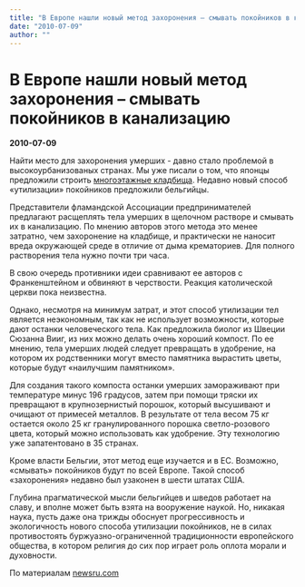 ```yaml
---
title: "В Европе нашли новый метод захоронения – смывать покойников в канализацию"
date: "2010-07-09"
author: ""
---
```


# В Европе нашли новый метод захоронения – смывать покойников в канализацию

**2010-07-09** 

Найти место для захоронения умерших - давно стало проблемой в высокоурбанизованых странах. Мы уже писали о том, что японцы предложили строить [многоэтажные кладбища](/1520.html). Недавно новый способ «утилизации» покойников предложили бельгийцы.

Представители фламандской Ассоциации предпринимателей предлагают расщеплять тела умерших в щелочном растворе и смывать их в канализацию. По мнению авторов этого метода это менее затратно, чем захоронение на кладбище, и практически не наносит вреда окружающей среде в отличие от дыма крематориев. Для полного растворения тела нужно почти три часа.

В свою очередь противники идеи сравнивают ее авторов с Франкенштейном и обвиняют в черствости. Реакция католической церкви пока неизвестна.

Однако, несмотря на минимум затрат, и этот способ утилизации тел является неэкономным, так как не использует возможности, которые дают останки человеческого тела. Как предложила биолог из Швеции Сюзанна Вииг, из них можно делать очень хороший компост. По ее мнению, тела умерших людей следует превращать в удобрение, на котором их родственники могут вместо памятника вырастить цветы, которые будут «наилучшим памятником».

Для создания такого компоста останки умерших замораживают при температуре минус 196 градусов, затем при помощи тряски их превращают в крупнозернистый порошок, который высушивают и очищают от примесей металлов. В результате от тела весом 75 кг остается около 25 кг гранулированного порошка светло-розового цвета, который можно использовать как удобрение. Эту технологию уже запатентовано в 35 странах.

Кроме власти Бельгии, этот метод еще изучается и в ЕС. Возможно, «смывать» покойников будут по всей Европе. Такой способ «захоронения» недавно был узаконен в шести штатах США.

Глубина прагматической мысли бельгийцев и шведов работает на славу, и вполне может быть взята на вооружение наукой. Но, никакая наука, пусть даже она трижды обоснует прогрессивность и экологичность нового способа утилизации покойников, не в силах противостоять буржуазно-ограниченной традиционности европейского общества, в котором религия до сих пор играет роль оплота морали и духовности.

По материалам [newsru.com](http://newsru.com/)